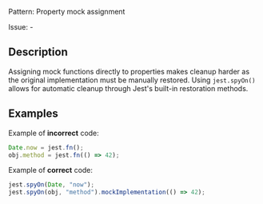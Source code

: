 Pattern: Property mock assignment

Issue: -

## Description

Assigning mock functions directly to properties makes cleanup harder as the original implementation must be manually restored. Using `jest.spyOn()` allows for automatic cleanup through Jest's built-in restoration methods.

## Examples

Example of **incorrect** code:
```javascript
Date.now = jest.fn();
obj.method = jest.fn(() => 42);
```

Example of **correct** code:
```javascript
jest.spyOn(Date, "now");
jest.spyOn(obj, "method").mockImplementation(() => 42);
```